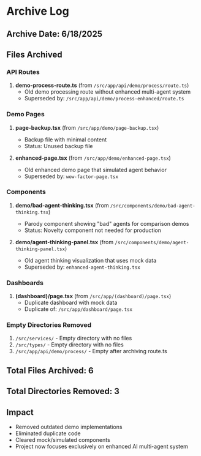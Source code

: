 # Archive Log

## Archive Date: 6/18/2025

## Files Archived

### API Routes
1. **demo-process-route.ts** (from `/src/app/api/demo/process/route.ts`)
   - Old demo processing route without enhanced multi-agent system
   - Superseded by: `/src/app/api/demo/process-enhanced/route.ts`

### Demo Pages
1. **page-backup.tsx** (from `/src/app/demo/page-backup.tsx`)
   - Backup file with minimal content
   - Status: Unused backup file
   
2. **enhanced-page.tsx** (from `/src/app/demo/enhanced-page.tsx`)
   - Old enhanced demo page that simulated agent behavior
   - Superseded by: `wow-factor-page.tsx`

### Components
1. **demo/bad-agent-thinking.tsx** (from `/src/components/demo/bad-agent-thinking.tsx`)
   - Parody component showing "bad" agents for comparison demos
   - Status: Novelty component not needed for production
   
2. **demo/agent-thinking-panel.tsx** (from `/src/components/demo/agent-thinking-panel.tsx`)
   - Old agent thinking visualization that uses mock data
   - Superseded by: `enhanced-agent-thinking.tsx`

### Dashboards
1. **(dashboard)/page.tsx** (from `/src/app/(dashboard)/page.tsx`)
   - Duplicate dashboard with mock data
   - Duplicate of: `/src/app/dashboard/page.tsx`

### Empty Directories Removed
1. `/src/services/` - Empty directory with no files
2. `/src/types/` - Empty directory with no files
3. `/src/app/api/demo/process/` - Empty after archiving route.ts

## Total Files Archived: 6
## Total Directories Removed: 3

## Impact
- Removed outdated demo implementations
- Eliminated duplicate code
- Cleared mock/simulated components
- Project now focuses exclusively on enhanced AI multi-agent system